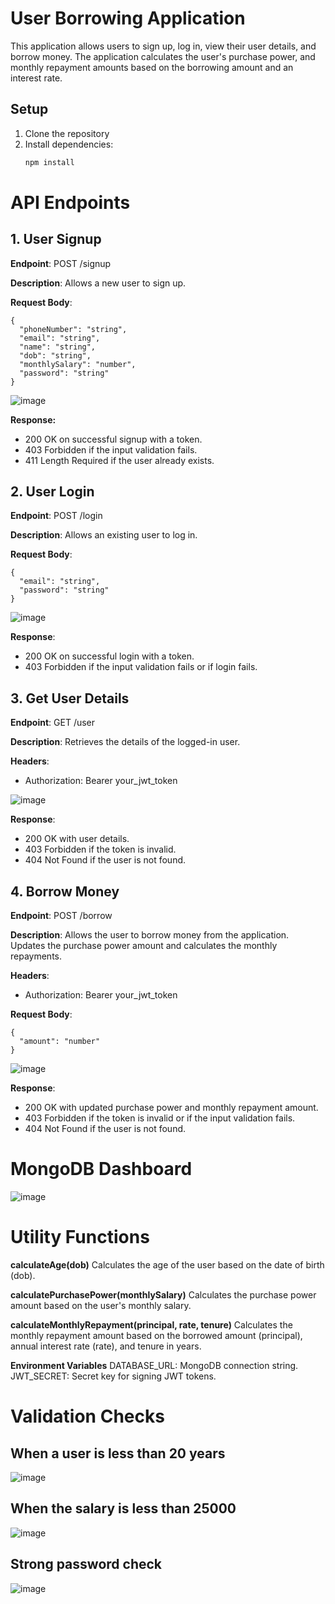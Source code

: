 
# User Borrowing Application

This application allows users to sign up, log in, view their user details, and borrow money. The application calculates the user's purchase power, and monthly repayment amounts based on the borrowing amount and an interest rate.

## Setup

1. Clone the repository
2. Install dependencies:
   ```bash
   npm install
# API Endpoints
## 1. User Signup

**Endpoint**: POST /signup

**Description**: Allows a new user to sign up.

**Request Body**:
```
{
  "phoneNumber": "string",
  "email": "string",
  "name": "string",
  "dob": "string",
  "monthlySalary": "number",
  "password": "string"
}
```
![image](https://github.com/user-attachments/assets/c79b99aa-6f5a-414a-b046-4300b6394780)

**Response:**
- 200 OK on successful signup with a token.
- 403 Forbidden if the input validation fails.
- 411 Length Required if the user already exists.


## 2. User Login
**Endpoint**: POST /login

**Description**: Allows an existing user to log in.

**Request Body**:
```
{
  "email": "string",
  "password": "string"
}
```
![image](https://github.com/user-attachments/assets/c61fa227-bd1b-4e8b-93a2-e3658d71cc68)

**Response**:

- 200 OK on successful login with a token.
- 403 Forbidden if the input validation fails or if login fails.


## 3. Get User Details
**Endpoint**: GET /user

**Description**: Retrieves the details of the logged-in user.

**Headers**:
- Authorization: Bearer your_jwt_token

![image](https://github.com/user-attachments/assets/46887b08-2eb2-4581-9f33-fcb950c9a5ad)

**Response**:

- 200 OK with user details.
- 403 Forbidden if the token is invalid.
- 404 Not Found if the user is not found.

## 4. Borrow Money
**Endpoint**: POST /borrow

**Description**: Allows the user to borrow money from the application. Updates the purchase power amount and calculates the monthly repayments.

**Headers**:

- Authorization: Bearer your_jwt_token

**Request Body**:
```
{
  "amount": "number"
}
```
![image](https://github.com/user-attachments/assets/140b5497-ae07-4c7e-b387-0d87059cc3d0)

**Response**:
- 200 OK with updated purchase power and monthly repayment amount.
- 403 Forbidden if the token is invalid or if the input validation fails.
- 404 Not Found if the user is not found.

# MongoDB Dashboard
![image](https://github.com/user-attachments/assets/7b8a8661-7380-4b8d-92ab-c67e938397cf)

# Utility Functions
**calculateAge(dob)**
Calculates the age of the user based on the date of birth (dob).

**calculatePurchasePower(monthlySalary)**
Calculates the purchase power amount based on the user's monthly salary.

**calculateMonthlyRepayment(principal, rate, tenure)**
Calculates the monthly repayment amount based on the borrowed amount (principal), annual interest rate (rate), and tenure in years.

**Environment Variables**
DATABASE_URL: MongoDB connection string.
JWT_SECRET: Secret key for signing JWT tokens.

# Validation Checks
## When a user is less than 20 years
![image](https://github.com/user-attachments/assets/f24fa54f-19e8-45d3-becc-07b6665767c8)

## When the salary is less than 25000
![image](https://github.com/user-attachments/assets/10d8017b-758b-4963-9d04-ac16d19d96a1)

## Strong password check
![image](https://github.com/user-attachments/assets/ca215d9d-15d7-446b-8720-abca3989f5f4)




